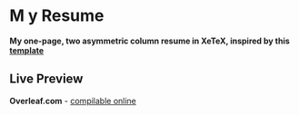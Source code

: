 # M y Resume
**My one-page, two asymmetric column resume in XeTeX, inspired by this [template](https://github.com/deedy/Deedy-Resume)** 

## Live Preview
**Overleaf.com** - [compilable online](https://www.overleaf.com/3867694cdjwgx)
